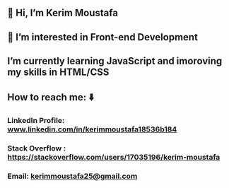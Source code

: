 ## 👋 Hi, I’m Kerim Moustafa

## 👀 I’m interested in Front-end Development 
 
## I’m currently learning JavaScript and imoroving my skills in HTML/CSS 

## How to reach me: ⬇️
### LinkedIn Profile: www.linkedin.com/in/kerimmoustafa18536b184
### Stack Overflow : https://stackoverflow.com/users/17035196/kerim-moustafa
### Email: kerimmoustafa25@gmail.com

